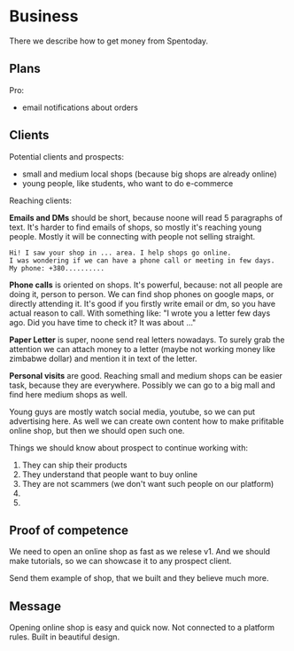 # Business

There we describe how to get money from Spentoday.

## Plans

Pro:

- email notifications about orders

## Clients

Potential clients and prospects:

- small and medium local shops (because big shops are already online)
- young people, like students, who want to do e-commerce

Reaching clients:

**Emails and DMs** should be short, because noone will read 5 paragraphs of text.
It's harder to find emails of shops, so mostly it's reaching young people.
Mostly it will be connecting with people not selling straight.

```
Hi! I saw your shop in ... area. I help shops go online.
I was wondering if we can have a phone call or meeting in few days.
My phone: +380..........
```

**Phone calls** is oriented on shops. It's powerful, because: not all people are doing it,
person to person. We can find shop phones on google maps, or directly attending it. It's
good if you firstly write email or dm, so you have actual reason to call. With something
like: "I wrote you a letter few days ago. Did you have time to check it? It was about ..."

**Paper Letter** is super, noone send real letters nowadays. To surely grab the attention
we can attach money to a letter (maybe not working money like zimbabwe dollar) and mention
it in text of the letter.

**Personal visits** are good. Reaching small and medium shops can be easier task,
because they are everywhere. Possibly we can go to a big mall and find here medium
shops as well.

Young guys are mostly watch social media, youtube, so we can put advertising here.
As well we can create own content how to make prifitable online shop, but then we
should open such one.

Things we should know about prospect to continue working with:

1. They can ship their products
2. They understand that people want to buy online
3. They are not scammers (we don't want such people on our platform)
4.
5.

## Proof of competence

We need to open an online shop as fast as we relese v1. And we should make tutorials,
so we can showcase it to any prospect client.

Send them example of shop, that we built and they believe much more.

## Message

Opening online shop is easy and quick now.
Not connected to a platform rules.
Built in beautiful design.

